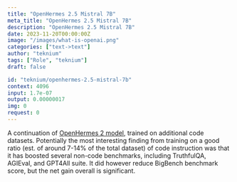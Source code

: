```yaml
---
title: "OpenHermes 2.5 Mistral 7B"
meta_title: "OpenHermes 2.5 Mistral 7B"
description: "OpenHermes 2.5 Mistral 7B"
date: 2023-11-20T00:00:00Z
image: "/images/what-is-openai.png"
categories: ["text->text"]
author: "teknium"
tags: ["Role", "teknium"]
draft: false

id: "teknium/openhermes-2.5-mistral-7b"
context: 4096
input: 1.7e-07
output: 0.00000017
img: 0
request: 0
---
```


A continuation of [OpenHermes 2 model](/teknium/openhermes-2-mistral-7b), trained on additional code datasets.
Potentially the most interesting finding from training on a good ratio (est. of around 7-14% of the total dataset) of code instruction was that it has boosted several non-code benchmarks, including TruthfulQA, AGIEval, and GPT4All suite. It did however reduce BigBench benchmark score, but the net gain overall is significant.

